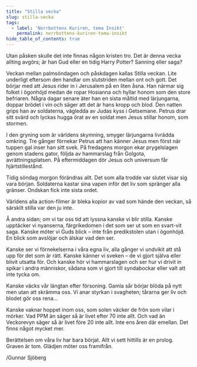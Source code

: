 ```yaml
---
title: "Stilla vecka"
slug: stilla-vecka
tags:
  - label: 'Norrbottens Kuriren, tema Insikt'
    permalink: norrbottens-kuriren-tema-insikt
hide_table_of_contents: true
---
```

Utan påsken skulle det inte finnas någon kristen tro. Det är denna vecka allting avgörs; är han Gud eller en tidig Harry Potter? Sanning eller saga?

<!--truncate-->

Veckan mellan palmsöndagen och påskdagen kallas Stilla veckan. Lite underligt eftersom den handlar om slutstriden mellan ont och gott. Det börjar med att Jesus rider in i Jerusalem på en liten åsna. Han närmar sig folket i ögonhöjd medan de ropar Hosianna och hyllar honom som den store befriaren. Några dagar senare äter han en sista måltid med lärjungarna, doppar brödet i vin och säger att det är hans kropp och blod. Den natten grips han av soldaterna, vägledda av Judas kyss i Getsemane. Petrus drar sitt svärd och lyckas hugga örat av en soldat men Jesus stillar honom, som stormen.

I den gryning som är världens skymning, smyger lärjungarna livrädda omkring. Tre gånger förnekar Petrus att han känner Jesus men först när tuppen gal inser han sitt svek. På fredagens morgon ekar prygelslagen genom stadens gator, följda av hammarslag från Golgota, avrättningsplatsen. På eftermiddagen dör Jesus och universum får hjärtstillestånd. 

Tidig söndag morgon förändras allt. Det som alla trodde var slutet visar sig vara början. Soldaterna kastar sina vapen inför det liv som spränger alla gränser. Ondskan fick inte sista ordet. 

Världens alla action-filmer är bleka kopior av vad som hände den veckan, så särskilt stilla var den ju inte.

Å andra sidan; om vi tar oss tid att lyssna kanske vi blir stilla. Kanske upptäcker vi nyanserna, färgrikedomen i det som ser ut som en svart-vit saga. Kanske möter vi Guds blick – inte från predikstolen utan i ögonhöjd. En blick som avslöjar och älskar vad den ser.

Kanske ser vi förnekelserna i våra egna liv, alla gånger vi undvikit att stå upp för det som är rätt. Kanske känner vi sveken – de vi gjort själva eller blivit utsatta för. Och kanske hör vi hammarslagen och ser hur vi drivit in spikar i andra människor, sådana som vi gjort till syndabockar eller valt att inte tycka om.

Kanske väcks vår längtan efter försoning. Gamla sår börjar blöda på nytt men utan att skrämma oss. Vi anar styrkan i svagheten; tårarna ger liv och blodet gör oss rena…

Kanske vaknar hoppet inom oss, som solen väcker de frön som vilar i mörker. Vad PPM än säger så är livet efter 70 inte allt. Och vad än Veckorevyn säger så är livet före 20 inte allt. Inte ens åren där emellan. Det finns något mycket mer.

Berättelsen om våra liv har bara börjat. Allt vi sett hittills är en prolog. Graven är tom. Glädjen möter oss framifrån. 

/Gunnar Sjöberg
